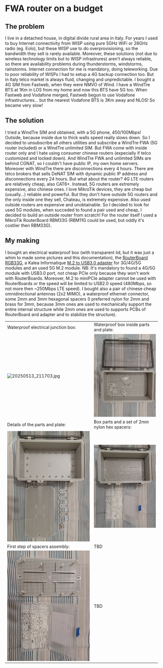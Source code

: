 # FWA router on a budget

## The problem

I live in a detached house, in digital divide rural area in Italy. For years I used to buy Internet connectivity from WISP using pure 5GHz WiFi or 28GHz radio (eg. Eolo), but these WISP use to do overprovisioning, so the bandwidth they sell is rarely available. 
Moreover, these solutions (not due to wireless technology limits but to WISP infrastrures) aren't always reliable, so there are availability problems during thunderstorms, windstorms, rainstorms. Internet connection for me is mandatory, doing teleworking.
Due to poor reliability of WISPs I had to setup a 4G backup connection too. But in Italy telco market is always fluid, changing and unpredictable. I bought a 4G SIM from Fastweb, when they were NMVO of Wind. 
I have a WindTre BTS at 1Km in LOS from my home and now this BTS have 5G too. When Fastweb and Vodafone merged, Fastweb begun to use Vodafone infrastructures... but the nearest Vodafone BTS is 3Km away and NLOS! So became very slow!

## The solution

I tried a WindTre SIM and obtained, with a 5G phone, 450/100Mbps! Outside, because inside due to thick walls speed really slows down. So I decided to unsubscribe all others utilities and subscribe a WindTre FWA (5G router included) or a WindTre unlimited SIM.
But FWA come with inside router only and I hate using consumer chinese routers (expecially if telco customized and locked down). And WindTre FWA and unlimited SIMs are behind CGNAT, so I couldn't have public IP, my own home servers. Moreover with WindTre there are disconnections every 4 hours.
There are telco brokers that sells DeNAT SIM with dynamic public IP address and disconnections every 24 hours. But what about the router? 4G LTE routers are relatively cheap, also CAT6+. Instead, 5G routers are extremely expensive, also chinese ones.
I love MikroTik devices, they are cheap but (usually...) reliable and powerful. But they don't have outside 5G routers and the only inside one they sell, Chateau, is extremely expensive. Also used outside routers are expensive and unobtainable.
So I decided to look for used 5G modules, when succeded to found a pair used and cheap, I decided to build an outside router from scratch! For the router itself I used a MikroTik RouterBoard RBM33G (RBM11G could be used, but oddly it's costlier then RBM33G).

## My making

I bought an electrical waterproof box (with transparent lid, but it was just a whim to made some pictures and this documentation), the [RouterBoard RGB33G](https://mikrotik.com/product/rbm33g), a Kalea Informatique [M.2 to USB3.0 adapter](https://www.kalea-informatique.com/m-2-ngff-3g-4g-5g-module-to-usb-3-0-adapter-with-dual-sim-card-slot-and-power.htm) for 3G/4G/5G modules and an used 5G M.2 module.
NB: It's mandatory to found a 4G/5G module with USB3.0 port, not cheap PCIe only because they won't work with RouterBoards. Moreover, M.2 to miniPCIe adapter cannot be used with RouterBoards or the speed will be limited to USB2.0 speed (480Mbps, so not more then ~250Mbps LTE speed).
I bought also a pair of chinese cheap omnidirectional antennas (2x2 MIMO), a waterproof ethernet connector, some 2mm and 3mm hexagonal spacers (I preferred nylon for 2mm and brass for 3mm, because 3mm ones are used to mechanically support the entire internal structure while 2mm ones are used to supports PCBs of RouterBoard and adapter and to stabilize the structure).


| | |
| ------------- | ------------- |
| Waterproof electrical junction box:| Waterproof box inside parts and plate: |
| ![20250513_211703.jpg](20250513_211703.jpg) | ![20250513_211718.jpg](20250513_211718.jpg) |
| Details of the parts and plate:| Box parts and a set of 2mm nylon hex spacers: |
| ![20250513_211815.jpg](20250513_211815.jpg) | ![20250513_212418.jpg](20250513_212418.jpg) |
| First step of spacers assembly:| TBD |
| ![20250513_215153.jpg](20250513_215153.jpg) | TBD |

